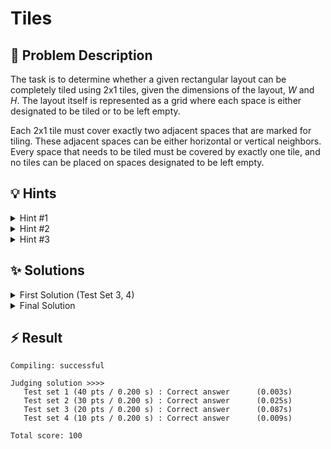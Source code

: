 # Tiles

## 📝 Problem Description

The task is to determine whether a given rectangular layout can be completely tiled using 2x1 tiles, given the dimensions of the layout, $W$ and $H$. The layout itself is represented as a grid where each space is either designated to be tiled or to be left empty.

Each 2x1 tile must cover exactly two adjacent spaces that are marked for tiling. These adjacent spaces can be either horizontal or vertical neighbors. Every space that needs to be tiled must be covered by exactly one tile, and no tiles can be placed on spaces designated to be left empty.

## 💡 Hints

<details>

<summary>Hint #1</summary>

Before diving into complex algorithms, consider a simple, fundamental property of the tiles. Each tile covers exactly two spaces. What does this imply about the total number of spaces that need to be tiled for a valid solution to even be possible?

</details>

<details>

<summary>Hint #2</summary>

This problem is about pairing up adjacent, tileable spaces. How can you model this? Think about representing each tileable space as an object and the potential placement of a tile between two adjacent spaces as a connection between them. This reframes the problem from laying tiles to finding a perfect set of pairings.

</details>

<details>

<summary>Hint #3</summary>

The problem can be solved by finding a **maximum matching**. To construct the required model, it's incredibly helpful to color the grid like a checkerboard. Notice that any 2x1 tile will always cover one "white" space and one "black" space. This structure allows you to create a **bipartite graph**. Maximum matching in a bipartite graph is a classic problem that can be solved efficiently using a max-flow algorithm or other matching algorithms.

</details>

## ✨ Solutions

<details> 

<summary>First Solution (Test Set 3, 4)</summary>

This solution approaches the problem by modeling the tileable spaces as vertices in a graph and using **maximum flow** to try to pair up adjacent spaces. The implementation colors the grid in a checkerboard pattern (based on whether `(row + col)` is even or odd), alternating which spaces are connected to the source and sink.

The key insight is that any 2×1 tile must cover two adjacent spaces, and the checkerboard coloring is used to ensure that every tile covers one space of each color. The solution constructs bidirectional edges between adjacent tileable spaces and runs the flow algorithm twice (once with `odd=false` and once with `odd=true`) to cover both possible colorings, checking if either produces a perfect matching.

While this approach demonstrates a solid attempt to model the pairing constraints, the use of bidirectional edges and the need to try both coloring options make the graph construction less efficient and can limit its effectiveness on certain test cases. Nevertheless, the solution manages to pass some test sets by "brute-forcing" both coloring options.

### Code
```cpp
#include<iostream>
#include<vector>
#include<string>

#include<boost/graph/adjacency_list.hpp>
#include<boost/graph/push_relabel_max_flow.hpp>

using index_map = std::unordered_map<std::pair<int, int>, int>;

using traits = boost::adjacency_list_traits<boost::vecS, boost::vecS, boost::directedS>;
using graph = boost::adjacency_list<boost::vecS, 
                                    boost::vecS, 
                                    boost::directedS, 
                                    boost::no_property,
                                    boost::property<boost::edge_capacity_t, long,
                                                    boost::property<boost::edge_residual_capacity_t, long,
                                                                    boost::property<boost::edge_reverse_t, traits::edge_descriptor>>>>;
using vertex_desc = traits::vertex_descriptor;
using edge_desc = traits::edge_descriptor;

class edge_adder {
  graph &G;
  
  public:
    explicit edge_adder(graph &G) : G(G) {}
    
    void add_edge(int from, int to, long capacity) {
      auto c_map = boost::get(boost::edge_capacity, G);
      auto r_map = boost::get(boost::edge_reverse, G);
      const auto e = boost::add_edge(from, to, G).first;
      const auto rev_e = boost::add_edge(to, from, G).first;
      c_map[e] = capacity;
      c_map[rev_e] = 0; // reverse edge has no capacity!
      r_map[e] = rev_e;
      r_map[rev_e] = e;
    }
};

int calculate_flow(int w, int h, std::vector<std::vector<bool>>& garden, bool odd) {
  // Build Graph
  graph G(w * h); // It would make more sense to only add num_nodes nodes, but this makes it easier to code
  edge_adder adder(G);
  
  const vertex_desc v_source = boost::add_vertex(G);
  const vertex_desc v_sink = boost::add_vertex(G);

  for(int r = 0; r < h; ++r) {
    for(int c = 0; c < w; ++c) {
      if(garden[r][c]) {
        int v_idx = r * w + c;

        // Add alternating source and sink connections in checkerboard pattern
        if((r + c) % 2 == odd) {
          adder.add_edge(v_source, v_idx, 1);
        } else {
          adder.add_edge(v_idx, v_sink, 1);
        }
        
        // Add connections to neighbors
        if(r != h-1 && garden[r+1][c]) {
          adder.add_edge(v_idx, (r+1) * w + c, 1);
          adder.add_edge((r+1) * w + c, v_idx, 1);
        }
        if(c != w-1 && garden[r][c+1]) {
          adder.add_edge(v_idx, r * w + (c + 1), 1);
          adder.add_edge(r * w + (c + 1), v_idx, 1);
        }
      }
    }
  }
  
  // ===== CALCULATE MAX FLOW =====
  int flow = boost::push_relabel_max_flow(G, v_source, v_sink);
  
  return flow;
}

void solve() {
  // ===== READ INPUT =====
  // Read Input
  int w, h; std::cin >> w >> h;
  int num_nodes = 0;
  
  std::vector<std::vector<bool>> garden(h, std::vector<bool>(w, false));
  for(int r = 0; r < h; ++r) {
    std::string row; std::cin >> row;
    
    for(int c = 0; c < w; ++c) {
      if(row[c] == '.') {
        garden[r][c] = true;
        num_nodes++;
      }
    }
  }
  
  if(num_nodes % 2 == 1) {
    // Can't tile an odd numbered of spaces
    std::cout << "no" << std::endl;
    return;
  }
  
  // ===== CALCULATE MAX FLOW =====
  int even_flow = calculate_flow(w, h, garden, false);
  int odd_flow = calculate_flow(w, h, garden, true);
  
  // ===== OUTPUT =====
  if(even_flow * 2 == num_nodes || odd_flow * 2 == num_nodes) {
    std::cout << "yes" << std::endl;
  } else {
    std::cout << "no" << std::endl;
  }
}

int main() {
  int n_tests; std::cin >> n_tests;
  while(n_tests--) {
    solve();
  }
}
```

</details>


<details>

<summary>Final Solution</summary>

**Note**: While this solution does not do it, you can solve this problem much more easily using a matching algorithm.


This problem can be elegantly solved by modeling it as a maximum flow problem, but the final solution improves on the first by making the graph construction more efficient and by leveraging the structure of the grid more directly.

The first solution attempts to pair up adjacent spaces using a checkerboard coloring, but it constructs bidirectional edges and must try both possible colorings, which is inefficient and can be error-prone. The final solution, uses a single coloring and only adds edges in one direction (from one color to the other), which avoids redundancy and simplifies the graph. This makes it only necessary to calculate one flow and solves test set 1 and 2.

### From Tiling to Graphs

We represent the garden layout as a graph. Each space `(r, c)` that can be tiled (marked with a '.') becomes a vertex. An edge exists between two vertices if their corresponding spaces are adjacent (horizontally or vertically) in the grid. A tiling of the garden corresponds to a **matching** in this graph (a set of edges where no two edges share a vertex). A **perfect matching** is a matching that covers every single vertex in the graph. Our goal is to find out if such a perfect matching exists.

### Bipartite Matching and Max-Flow

Finding a maximum matching in a general graph can be complex. However, our graph has a special property. We can color the grid like a checkerboard. A space at `(r, c)` can be colored "white" if `(r + c)` is even and "black" if `(r + c)` is odd. Crucially, any 2x1 tile placed on the grid will always cover exactly one white space and one black space. This means we can partition our graph's vertices into two sets (white and black) where edges only exist *between* the sets, not within them. This is the definition of a **bipartite graph**.

The problem of finding a maximum matching in a bipartite graph can be transformed into a maximum flow problem using the **Max-Flow Min-Cut Theorem**. We construct a flow network as follows:

1.  **Source and Sink:** Create a source vertex `S` and a sink vertex `T`.
2.  **Source to White Vertices:** For every "white" tileable space `u`, add a directed edge from `S` to `u` with a capacity of 1. This represents that each white space can be the start of one tile.
3.  **Black Vertices to Sink:** For every "black" tileable space `v`, add a directed edge from `v` to `T` with a capacity of 1. This represents that each black space can be the end of one tile.
4.  **White to Black Vertices:** For every pair of adjacent white and black tileable spaces, `u` and `v` respectively, add a directed edge from `u` to `v` with a capacity of 1. This represents the possibility of placing a tile between them.

### Interpreting the Result

The maximum flow from `S` to `T` in this network corresponds to the maximum number of tiles that can be placed, which is the size of the maximum matching. Let `N` be the total number of tileable spaces.

-   If `N` is odd, a perfect tiling is impossible, as each tile covers two spaces.
-   If `N` is even, a perfect tiling exists if and only if we can place `N / 2` tiles. This means the maximum flow must be equal to `N / 2`.
-   Therefore, the condition for a successful tiling is: **`max_flow * 2 == N`**.

**Code**
```cpp
#include<iostream>
#include<vector>
#include<string>

#include<boost/graph/adjacency_list.hpp>
#include<boost/graph/push_relabel_max_flow.hpp>

using index_map = std::unordered_map<std::pair<int, int>, int>;

using traits = boost::adjacency_list_traits<boost::vecS, boost::vecS, boost::directedS>;
using graph = boost::adjacency_list<boost::vecS, 
                                    boost::vecS, 
                                    boost::directedS, 
                                    boost::no_property,
                                    boost::property<boost::edge_capacity_t, long,
                                                    boost::property<boost::edge_residual_capacity_t, long,
                                                                    boost::property<boost::edge_reverse_t, traits::edge_descriptor>>>>;
using vertex_desc = traits::vertex_descriptor;
using edge_desc = traits::edge_descriptor;

class edge_adder {
  graph &G;
  
  public:
    explicit edge_adder(graph &G) : G(G) {}
    
    void add_edge(int from, int to, long capacity) {
      auto c_map = boost::get(boost::edge_capacity, G);
      auto r_map = boost::get(boost::edge_reverse, G);
      const auto e = boost::add_edge(from, to, G).first;
      const auto rev_e = boost::add_edge(to, from, G).first;
      c_map[e] = capacity;
      c_map[rev_e] = 0; // reverse edge has no capacity!
      r_map[e] = rev_e;
      r_map[rev_e] = e;
    }
};

void solve() {
  // ===== READ INPUT =====
  // Read Input
  int w, h; std::cin >> w >> h;
  int num_nodes = 0;
  
  std::vector<std::vector<bool>> garden(h, std::vector<bool>(w, false));
  for(int r = 0; r < h; ++r) {
    std::string row; std::cin >> row;
    
    for(int c = 0; c < w; ++c) {
      if(row[c] == '.') {
        garden[r][c] = true;
        num_nodes++;
      }
    }
  }
  
  if(num_nodes % 2 == 1) {
    // Can't tile an odd numbered of spaces
    std::cout << "no" << std::endl;
    return;
  }
  
  // Build Graph
  graph G(w * h); // It would make more sense to only add num_nodes nodes, but this makes it easier to code
  edge_adder adder(G);
  
  const vertex_desc v_source = boost::add_vertex(G);
  const vertex_desc v_sink = boost::add_vertex(G);

  for(int r = 0; r < h; ++r) {
    for(int c = 0; c < w; ++c) {
      if(garden[r][c]) {
        int v_idx = r * w + c;

        // Add alternating source and sink connections in checkerboard pattern
        if((r + c) % 2 == 0) {
          adder.add_edge(v_source, v_idx, 1);
          if(r != h-1 && garden[r+1][c]) adder.add_edge(v_idx, (r+1) * w + c, 1);
          if(c != w-1 && garden[r][c+1]) adder.add_edge(v_idx, r * w + (c + 1), 1);
        } else {
          adder.add_edge(v_idx, v_sink, 1);
          if(r != h-1 && garden[r+1][c]) adder.add_edge((r+1) * w + c, v_idx, 1);
          if(c != w-1 && garden[r][c+1]) adder.add_edge(r * w + (c + 1), v_idx, 1);
        }
      }
    }
  }
  
  // ===== CALCULATE MAX FLOW =====
  int flow = boost::push_relabel_max_flow(G, v_source, v_sink);
  
  // ===== OUTPUT =====
  if(flow * 2 == num_nodes) {
    std::cout << "yes" << std::endl;
  } else {
    std::cout << "no" << std::endl;
  }
}

int main() {
  int n_tests; std::cin >> n_tests;
  while(n_tests--) {
    solve();
  }
}
```
</details>

## ⚡ Result

```plaintext
Compiling: successful

Judging solution >>>>
   Test set 1 (40 pts / 0.200 s) : Correct answer      (0.003s)
   Test set 2 (30 pts / 0.200 s) : Correct answer      (0.025s)
   Test set 3 (20 pts / 0.200 s) : Correct answer      (0.087s)
   Test set 4 (10 pts / 0.200 s) : Correct answer      (0.009s)

Total score: 100
```
